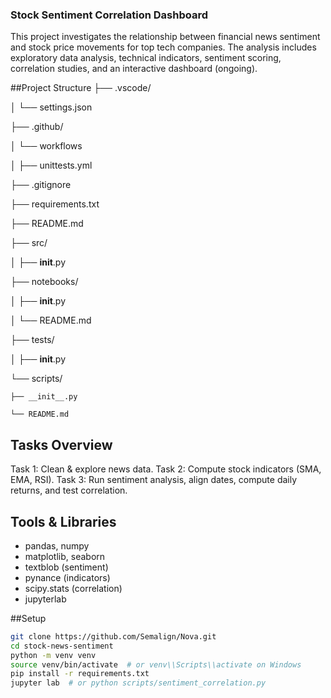 ### Stock Sentiment Correlation Dashboard

This project investigates the relationship between financial news sentiment and stock price movements for top tech companies. The analysis includes exploratory data analysis, technical indicators, sentiment scoring, correlation studies, and an interactive dashboard (ongoing).

##Project Structure
├── .vscode/

│   └── settings.json

├── .github/

│   └── workflows

│       ├── unittests.yml

├── .gitignore

├── requirements.txt

├── README.md

├── src/

│   ├── __init__.py

├── notebooks/

│   ├── __init__.py

│   └── README.md

├── tests/

│   ├── __init__.py

└── scripts/

    ├── __init__.py

    └── README.md


## Tasks Overview
Task 1: Clean & explore news data.
Task 2: Compute stock indicators (SMA, EMA, RSI).
Task 3: Run sentiment analysis, align dates, compute daily returns, and test correlation.

## Tools & Libraries
- pandas, numpy
- matplotlib, seaborn
- textblob (sentiment)
- pynance (indicators)
- scipy.stats (correlation)
- jupyterlab

##Setup
```bash
git clone https://github.com/Semalign/Nova.git
cd stock-news-sentiment
python -m venv venv
source venv/bin/activate  # or venv\\Scripts\\activate on Windows
pip install -r requirements.txt
jupyter lab  # or python scripts/sentiment_correlation.py
